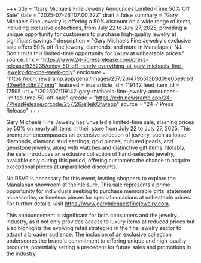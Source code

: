 +++
title = "Gary Michaels Fine Jewelry Announces Limited-Time 50% Off Sale"
date = "2025-07-26T07:00:32Z"
draft = false
summary = "Gary Michaels Fine Jewelry is offering a 50% discount on a wide range of items, including exclusive collections, from July 22 to July 27, 2025, providing a unique opportunity for customers to purchase high-quality jewelry at significant savings."
description = "Gary Michaels Fine Jewelry's exclusive sale offers 50% off fine jewelry, diamonds, and more in Manalapan, NJ. Don't miss this limited-time opportunity for luxury at unbeatable prices."
source_link = "https://www.24-7pressrelease.com/press-release/525235/enjoy-50-off-nearly-everything-at-gary-michaels-fine-jewelry-for-one-week-only"
enclosure = "https://cdn.newsramp.app/genai/images/257/26/479b513b9d09e05e9cb342ee68ddbf22.png"
featured = true
article_id = 119142
feed_item_id = 17595
url = "/202507/119142-gary-michaels-fine-jewelry-announces-limited-time-50-off-sale"
qrcode = "https://cdn.newsramp.app/24-7PressRelease/qrcode/257/26/ellejkQf.webp"
source = "24-7 Press Release"
+++

<p>Gary Michaels Fine Jewelry has unveiled a limited-time sale, slashing prices by 50% on nearly all items in their store from July 22 to July 27, 2025. This promotion encompasses an extensive selection of jewelry, such as loose diamonds, diamond stud earrings, gold pieces, cultured pearls, and gemstone jewelry, along with watches and distinctive gift items. Notably, the sale introduces an exclusive collection of hand-selected jewelry, available only during this period, offering customers the chance to acquire exceptional pieces at unparalleled discounts.</p><p>No RSVP is necessary for this event, inviting shoppers to explore the Manalapan showroom at their leisure. This sale represents a prime opportunity for individuals seeking to purchase memorable gifts, statement accessories, or timeless pieces for special occasions at unbeatable prices. For further details, visit <a href='https://www.garymichaelsfinejewelry.com' rel='nofollow' target='_blank'>https://www.garymichaelsfinejewelry.com</a>.</p><p>This announcement is significant for both consumers and the jewelry industry, as it not only provides access to luxury items at reduced prices but also highlights the evolving retail strategies in the fine jewelry sector to attract a broader audience. The inclusion of an exclusive collection underscores the brand's commitment to offering unique and high-quality products, potentially setting a precedent for future sales and promotions in the industry.</p>